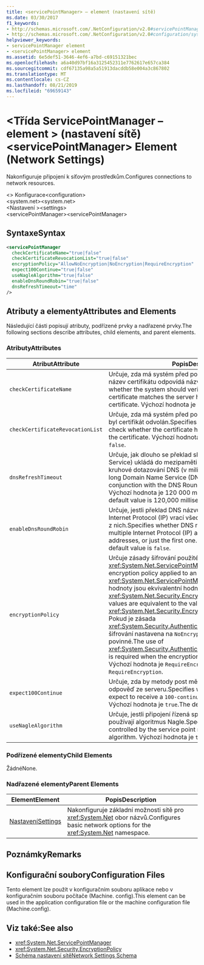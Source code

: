 ```yaml
---
title: <servicePointManager> – element (nastavení sítě)
ms.date: 03/30/2017
f1_keywords:
- http://schemas.microsoft.com/.NetConfiguration/v2.0#servicePointManager
- http://schemas.microsoft.com/.NetConfiguration/v2.0#configuration/system.net/settings/servicePointManager
helpviewer_keywords:
- servicePointManager element
- <servicePointManager> element
ms.assetid: 6e5def51-3646-4ef6-a7bd-c69151321bec
ms.openlocfilehash: a6a40d97bf16a3125452311e7762617e657ca384
ms.sourcegitcommit: cdf67135a98a5a51913dacddb58e004a3c867802
ms.translationtype: MT
ms.contentlocale: cs-CZ
ms.lasthandoff: 08/21/2019
ms.locfileid: "69659143"
---
```

# <a name="servicepointmanager-element-network-settings"></a><span data-ttu-id="b1d4e-102">\<Třída ServicePointManager – element > (nastavení sítě)</span><span class="sxs-lookup"><span data-stu-id="b1d4e-102">\<servicePointManager> Element (Network Settings)</span></span>
<span data-ttu-id="b1d4e-103">Nakonfiguruje připojení k síťovým prostředkům.</span><span class="sxs-lookup"><span data-stu-id="b1d4e-103">Configures connections to network resources.</span></span>  
  
 <span data-ttu-id="b1d4e-104">\<> Konfigurace</span><span class="sxs-lookup"><span data-stu-id="b1d4e-104">\<configuration></span></span>  
<span data-ttu-id="b1d4e-105">\<system.net></span><span class="sxs-lookup"><span data-stu-id="b1d4e-105">\<system.net></span></span>  
<span data-ttu-id="b1d4e-106">\<Nastavení ></span><span class="sxs-lookup"><span data-stu-id="b1d4e-106">\<settings></span></span>  
<span data-ttu-id="b1d4e-107">\<servicePointManager></span><span class="sxs-lookup"><span data-stu-id="b1d4e-107">\<servicePointManager></span></span>  
  
## <a name="syntax"></a><span data-ttu-id="b1d4e-108">Syntaxe</span><span class="sxs-lookup"><span data-stu-id="b1d4e-108">Syntax</span></span>  
  
```xml  
<servicePointManager  
  checkCertificateName="true|false"  
  checkCertificateRevocationList="true|false"  
  encryptionPolicy="AllowNoEncryption|NoEncryption|RequireEncryption"  
  expect100Continue="true|false"  
  useNagleAlgorithm="true|false"  
  enableDnsRoundRobin="true|false"  
  dnsRefreshTimeout="time"  
/>  
```  
  
## <a name="attributes-and-elements"></a><span data-ttu-id="b1d4e-109">Atributy a elementy</span><span class="sxs-lookup"><span data-stu-id="b1d4e-109">Attributes and Elements</span></span>  
 <span data-ttu-id="b1d4e-110">Následující části popisují atributy, podřízené prvky a nadřazené prvky.</span><span class="sxs-lookup"><span data-stu-id="b1d4e-110">The following sections describe attributes, child elements, and parent elements.</span></span>  
  
### <a name="attributes"></a><span data-ttu-id="b1d4e-111">Atributy</span><span class="sxs-lookup"><span data-stu-id="b1d4e-111">Attributes</span></span>  
  
|<span data-ttu-id="b1d4e-112">**Atribut**</span><span class="sxs-lookup"><span data-stu-id="b1d4e-112">**Attribute**</span></span>|<span data-ttu-id="b1d4e-113">**Popis**</span><span class="sxs-lookup"><span data-stu-id="b1d4e-113">**Description**</span></span>|  
|-------------------|---------------------|  
|`checkCertificateName`|<span data-ttu-id="b1d4e-114">Určuje, zda má systém před použitím certifikátu ověřit, zda název certifikátu odpovídá názvu hostitele serveru.</span><span class="sxs-lookup"><span data-stu-id="b1d4e-114">Specifies whether the system should verify that the name on the certificate matches the server host name before using the certificate.</span></span> <span data-ttu-id="b1d4e-115">Výchozí hodnota je `true`.</span><span class="sxs-lookup"><span data-stu-id="b1d4e-115">The default value is `true`.</span></span>|  
|`checkCertificateRevocationList`|<span data-ttu-id="b1d4e-116">Určuje, zda má systém před použitím certifikátu ověřit, zda byl certifikát odvolán.</span><span class="sxs-lookup"><span data-stu-id="b1d4e-116">Specifies whether the system should check whether the certificate has been revoked before using the certificate.</span></span> <span data-ttu-id="b1d4e-117">Výchozí hodnota je `false`.</span><span class="sxs-lookup"><span data-stu-id="b1d4e-117">The default value is `false`.</span></span>|  
|`dnsRefreshTimeout`|<span data-ttu-id="b1d4e-118">Určuje, jak dlouho se překlad služby DNS (Domain Name Service) ukládá do mezipaměti v kombinaci s možností kruhové dotazování DNS (v milisekundách).</span><span class="sxs-lookup"><span data-stu-id="b1d4e-118">Specifies how long Domain Name Service (DNS) resolutions are cached in conjunction with the DNS Round Robin option, in milliseconds.</span></span> <span data-ttu-id="b1d4e-119">Výchozí hodnota je 120 000 milisekund (dvě minuty).</span><span class="sxs-lookup"><span data-stu-id="b1d4e-119">The default value is 120,000 milliseconds (two minutes).</span></span>|  
|`enableDnsRoundRobin`|<span data-ttu-id="b1d4e-120">Určuje, jestli překlad DNS názvů hostitelů s více adresami Internet Protocol (IP) vrací všechny adresy, nebo jenom první z nich.</span><span class="sxs-lookup"><span data-stu-id="b1d4e-120">Specifies whether DNS resolutions of host names with multiple Internet Protocol (IP) addresses return all the addresses, or just the first one.</span></span> <span data-ttu-id="b1d4e-121">Výchozí hodnota je `false`.</span><span class="sxs-lookup"><span data-stu-id="b1d4e-121">The default value is `false`.</span></span>|  
|`encryptionPolicy`|<span data-ttu-id="b1d4e-122">Určuje zásady šifrování použité pro relaci SSL/TLS na <xref:System.Net.ServicePointManager> instanci.</span><span class="sxs-lookup"><span data-stu-id="b1d4e-122">Specifies the encryption policy applied to an SSL/TLS session on a <xref:System.Net.ServicePointManager> instance.</span></span> <span data-ttu-id="b1d4e-123">Možné hodnoty jsou ekvivalentní hodnotám pro <xref:System.Net.Security.EncryptionPolicy> výčet.</span><span class="sxs-lookup"><span data-stu-id="b1d4e-123">The possible values are equivalent to the values for the <xref:System.Net.Security.EncryptionPolicy> enumeration.</span></span> <span data-ttu-id="b1d4e-124">Pokud je zásada <xref:System.Security.Authentication.CipherAlgorithmType.Null> šifrování nastavena na `NoEncryption`hodnotu, použití je povinné.</span><span class="sxs-lookup"><span data-stu-id="b1d4e-124">The use of <xref:System.Security.Authentication.CipherAlgorithmType.Null> is required when the encryption policy is set to `NoEncryption`.</span></span> <span data-ttu-id="b1d4e-125">Výchozí hodnota je `RequireEncryption`.</span><span class="sxs-lookup"><span data-stu-id="b1d4e-125">The default value is `RequireEncryption`.</span></span>|  
|`expect100Continue`|<span data-ttu-id="b1d4e-126">Určuje, zda by metody post měly očekávat `100-continue` odpověď ze serveru.</span><span class="sxs-lookup"><span data-stu-id="b1d4e-126">Specifies whether POST methods should expect to receive a `100-continue` response from the server.</span></span> <span data-ttu-id="b1d4e-127">Výchozí hodnota je `true`.</span><span class="sxs-lookup"><span data-stu-id="b1d4e-127">The default value is `true`.</span></span>|  
|`useNagleAlgorithm`|<span data-ttu-id="b1d4e-128">Určuje, jestli připojení řízená správcem servisního bodu používají algoritmus Nagle.</span><span class="sxs-lookup"><span data-stu-id="b1d4e-128">Specifies whether connections controlled by the service point manager use the Nagle algorithm.</span></span> <span data-ttu-id="b1d4e-129">Výchozí hodnota je `true`.</span><span class="sxs-lookup"><span data-stu-id="b1d4e-129">The default value is `true`.</span></span>|  
  
### <a name="child-elements"></a><span data-ttu-id="b1d4e-130">Podřízené elementy</span><span class="sxs-lookup"><span data-stu-id="b1d4e-130">Child Elements</span></span>  
 <span data-ttu-id="b1d4e-131">Žádné</span><span class="sxs-lookup"><span data-stu-id="b1d4e-131">None.</span></span>  
  
### <a name="parent-elements"></a><span data-ttu-id="b1d4e-132">Nadřazené elementy</span><span class="sxs-lookup"><span data-stu-id="b1d4e-132">Parent Elements</span></span>  
  
|<span data-ttu-id="b1d4e-133">**Element**</span><span class="sxs-lookup"><span data-stu-id="b1d4e-133">**Element**</span></span>|<span data-ttu-id="b1d4e-134">**Popis**</span><span class="sxs-lookup"><span data-stu-id="b1d4e-134">**Description**</span></span>|  
|-----------------|---------------------|  
|[<span data-ttu-id="b1d4e-135">Nastavení</span><span class="sxs-lookup"><span data-stu-id="b1d4e-135">Settings</span></span>](settings-element-network-settings.md)|<span data-ttu-id="b1d4e-136">Nakonfiguruje základní možnosti sítě pro <xref:System.Net> obor názvů.</span><span class="sxs-lookup"><span data-stu-id="b1d4e-136">Configures basic network options for the <xref:System.Net> namespace.</span></span>|  
  
## <a name="remarks"></a><span data-ttu-id="b1d4e-137">Poznámky</span><span class="sxs-lookup"><span data-stu-id="b1d4e-137">Remarks</span></span>  
  
## <a name="configuration-files"></a><span data-ttu-id="b1d4e-138">Konfigurační soubory</span><span class="sxs-lookup"><span data-stu-id="b1d4e-138">Configuration Files</span></span>  
 <span data-ttu-id="b1d4e-139">Tento element lze použít v konfiguračním souboru aplikace nebo v konfiguračním souboru počítače (Machine. config).</span><span class="sxs-lookup"><span data-stu-id="b1d4e-139">This element can be used in the application configuration file or the machine configuration file (Machine.config).</span></span>  
  
## <a name="see-also"></a><span data-ttu-id="b1d4e-140">Viz také:</span><span class="sxs-lookup"><span data-stu-id="b1d4e-140">See also</span></span>

- <xref:System.Net.ServicePointManager>
- <xref:System.Net.Security.EncryptionPolicy>
- [<span data-ttu-id="b1d4e-141">Schéma nastavení sítě</span><span class="sxs-lookup"><span data-stu-id="b1d4e-141">Network Settings Schema</span></span>](index.md)
